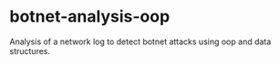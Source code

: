 # botnet-analysis-oop
Analysis of a network log to detect botnet attacks using oop and data structures.
